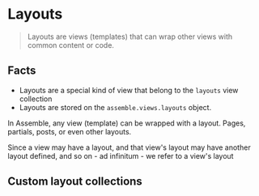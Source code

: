# Layouts

> Layouts are views (templates) that can wrap other views with common content or code.

## Facts

- Layouts are a special kind of view that belong to the `layouts` view collection
- Layouts are stored on the `assemble.views.layouts` object.

In Assemble, any view (template) can be wrapped with a layout. Pages, partials, posts, or even other layouts.

Since a view may have a layout, and that view's layout may have another layout defined, and so on - ad infinitum - we refer to a view's layout


## Custom layout collections

